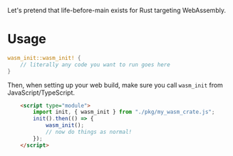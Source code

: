 Let's pretend that life-before-main exists for Rust targeting WebAssembly.

# Usage
```rust
wasm_init::wasm_init! {
	// literally any code you want to run goes here
}
```

Then, when setting up your web build, make sure you call `wasm_init` from JavaScript/TypeScript.

```html
	<script type="module">
		import init, { wasm_init } from "./pkg/my_wasm_crate.js";
		init().then(() => {
			wasm_init();
			// now do things as normal!
		});
	</script>
```
